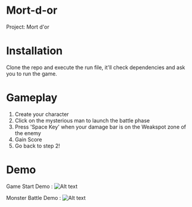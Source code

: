 # Mort-d-or
Project: Mort d'or

# Installation
Clone the repo and execute the run file, it'll check dependencies and ask you to run the game.

# Gameplay
1. Create your character
2. Click on the mysterious man to launch the battle phase
3. Press 'Space Key' when your damage bar is on the Weakspot zone of the enemy
4. Gain Score
5. Go back to step 2!
  
# Demo
Game Start Demo :
![Alt text](Demo/GameStart.png)

Monster Battle Demo :
![Alt text](Demo/MonsterFight.png)
